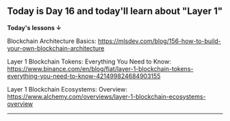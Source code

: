 ## Today is Day 16 and today'll learn about "Layer 1"
<b>Today's lessons ↓</b>

Blockchain Architecture Basics: 
https://mlsdev.com/blog/156-how-to-build-your-own-blockchain-architecture

Layer 1 Blockchain Tokens: Everything You Need to Know:
https://www.binance.com/en/blog/fiat/layer-1-blockchain-tokens-everything-you-need-to-know-421499824684903155

Layer 1 Blockchain Ecosystems: Overview: https://www.alchemy.com/overviews/layer-1-blockchain-ecosystems-overview
<hr>
